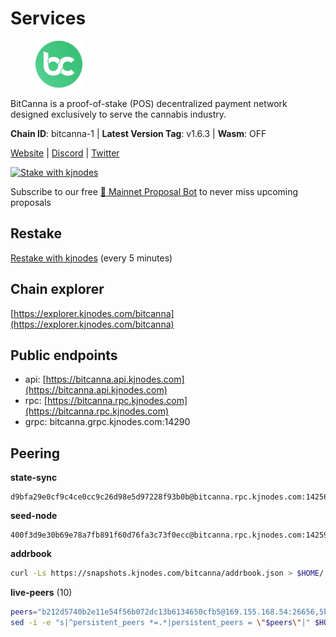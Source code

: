 # Services

<figure><img src="https://raw.githubusercontent.com/kj89/cosmos-images/main/logos/bitcanna.png" alt=""><figcaption></figcaption></figure>

BitCanna is a proof-of-stake (POS) decentralized payment network designed exclusively to serve the cannabis industry. 

**Chain ID**: bitcanna-1 | **Latest Version Tag**: v1.6.3 | **Wasm**: OFF

[Website](https://www.bitcanna.io) | [Discord](https://discord.gg/9AVrzaVQvs) | [Twitter](https://twitter.com/BitCannaGlobal)

[![Stake with kjnodes](https://i.ibb.co/cr44Q8j/button-stake-with-kjnodes.png)](https://restake.app/bitcanna/bcnavaloper1aym6s8eza7kjvnxuwxufrzccz6vqvgnsc47cc7)

Subscribe to our free [🤖 Mainnet Proposal Bot](https://t.me/kjnodes_proposal_bot) to never miss upcoming proposals

## Restake

[Restake with kjnodes](https://restake.app/bitcanna/bcnavaloper1aym6s8eza7kjvnxuwxufrzccz6vqvgnsc47cc7) (every 5 minutes)
## Chain explorer
[https://explorer.kjnodes.com/bitcanna](https://explorer.kjnodes.com/bitcanna)

## Public endpoints

* api: [https://bitcanna.api.kjnodes.com](https://bitcanna.api.kjnodes.com)
* rpc: [https://bitcanna.rpc.kjnodes.com](https://bitcanna.rpc.kjnodes.com)
* grpc: bitcanna.grpc.kjnodes.com:14290

## Peering

**state-sync**

```text
d9bfa29e0cf9c4ce0cc9c26d98e5d97228f93b0b@bitcanna.rpc.kjnodes.com:14256
```

**seed-node**

```text
400f3d9e30b69e78a7fb891f60d76fa3c73f0ecc@bitcanna.rpc.kjnodes.com:14259
```

**addrbook**
```bash
curl -Ls https://snapshots.kjnodes.com/bitcanna/addrbook.json > $HOME/.bcna/config/addrbook.json
```

**live-peers** (10)
```bash
peers="b212d5740b2e11e54f56b072dc13b6134650cfb5@169.155.168.54:26656,5bb0a042e8a4ee28bcda1e26148e57787e75a42e@23.88.69.22:28466,d8a0facda705edbbdd2d79fb302e017df009e9da@207.244.231.189:26656,2c46e946a2375111b345f5bd2a8617c0e5438767@94.130.200.168:46656,7c00beb4956bc40cd33ced6e2c2ffe07d4fa32e7@95.216.242.82:36656,23671067d0fd40aec523290585c7d8e91034a771@65.108.43.170:26656,65b12d58cc642eb8a1eb4e8344eaf26afce2e6d3@37.120.191.47:36656,312237a27c62e21e3ec5e2a075cba0035db3fb66@95.217.42.107:26656,dd4d3c0de38aa0575436c34c237b33bc0dda3ef2@142.132.158.93:13056,d9bfa29e0cf9c4ce0cc9c26d98e5d97228f93b0b@65.109.88.38:14256"
sed -i -e "s|^persistent_peers *=.*|persistent_peers = \"$peers\"|" $HOME/.bcna/config/config.toml
```
